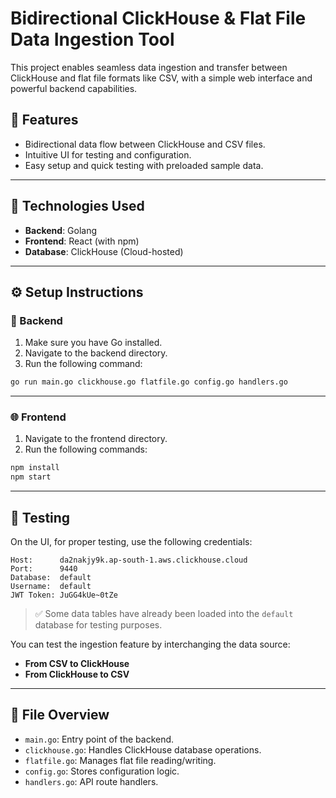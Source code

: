 # Bidirectional ClickHouse & Flat File Data Ingestion Tool

This project enables seamless data ingestion and transfer between ClickHouse and flat file formats like CSV, with a simple web interface and powerful backend capabilities.

## 🚀 Features

- Bidirectional data flow between ClickHouse and CSV files.
- Intuitive UI for testing and configuration.
- Easy setup and quick testing with preloaded sample data.

---

## 🧠 Technologies Used

- **Backend**: Golang
- **Frontend**: React (with npm)
- **Database**: ClickHouse (Cloud-hosted)

---

## ⚙️ Setup Instructions

### 🔧 Backend

1. Make sure you have Go installed.
2. Navigate to the backend directory.
3. Run the following command:

```bash
go run main.go clickhouse.go flatfile.go config.go handlers.go
```

---

### 🌐 Frontend

1. Navigate to the frontend directory.
2. Run the following commands:

```bash
npm install
npm start
```

---

## 🧪 Testing

On the UI, for proper testing, use the following credentials:

```
Host:      da2nakjy9k.ap-south-1.aws.clickhouse.cloud  
Port:      9440  
Database:  default  
Username:  default  
JWT Token: JuGG4kUe~0tZe
```

> ✅ Some data tables have already been loaded into the `default` database for testing purposes.

You can test the ingestion feature by interchanging the data source:
- **From CSV to ClickHouse**
- **From ClickHouse to CSV**

---

## 📂 File Overview

- `main.go`: Entry point of the backend.
- `clickhouse.go`: Handles ClickHouse database operations.
- `flatfile.go`: Manages flat file reading/writing.
- `config.go`: Stores configuration logic.
- `handlers.go`: API route handlers.
